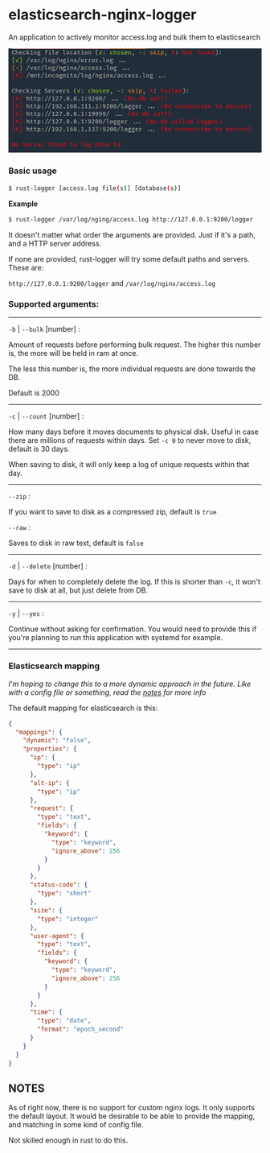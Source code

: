 # elasticsearch-nginx-logger

An application to actively monitor access.log and bulk them to elasticsearch

![screenshot](./screenshots/Screenshot_2022-09-16_03:33:48.png "Checking process")

### Basic usage
```bash
$ rust-logger [access.log file(s)] [database(s)] 
```
**Example**
```bash
$ rust-logger /var/log/nging/access.log http://127.0.0.1:9200/logger
```
It doesn't matter what order the arguments are provided. Just if it's a path, and a HTTP server address.

If none are provided, rust-logger will try some default paths and servers. These are:

`http://127.0.0.1:9200/logger` and `/var/log/nginx/access.log`

### Supported arguments:

---
`-b` | `--bulk` [number] :

Amount of requests before performing bulk request. The higher this number is, the more will be held in ram at once.

The less this number is, the more individual requests are done towards the DB.

Default is 2000

---

`-c` | `--count` [number] :
  
How many days before it moves documents to physical disk. Useful in case there are millions of requests within days.
Set `-c 0` to never move to disk, default is 30 days.

When saving to disk, it will only keep a log of unique requests within that day.

---

`--zip` :

If you want to save to disk as a compressed zip, default is `true`

`--raw` :

Saves to disk in raw text, default is `false`

---

`-d` | `--delete` [number] :

Days for when to completely delete the log. If this is shorter than `-c`, it won't save to disk at all, but just delete from DB.

---

`-y` | `--yes` :

Continue without asking for confirmation. You would need to provide this if you're planning to run this application with systemd for example.

---

### Elasticsearch mapping

*I'm hoping to change this to a more dynamic approach in the future. Like with a config file or something, read the [notes](#notes) for more info*

The default mapping for elasticsearch is this:

```json
{
  "mappings": {
    "dynamic": "false",
    "properties": {
      "ip": {
        "type": "ip"
      },
      "alt-ip": {
        "type": "ip"
      },
      "request": {
        "type": "text",
        "fields": {
          "keyword": {
            "type": "keyword",
            "ignore_above": 256
          }
        }
      },
      "status-code": {
        "type": "short"
      },
      "size": {
        "type": "integer"
      },
      "user-agent": {
        "type": "text",
        "fields": {
          "keyword": {
            "type": "keyword",
            "ignore_above": 256
          }
        }
      },
      "time": {
        "type": "date",
        "format": "epoch_second"
      }
    }
  }
}
```

## NOTES

As of right now, there is no support for custom nginx logs. It only supports the default layout.
It would be desirable to be able to provide the mapping, and matching in some kind of config file.

Not skilled enough in rust to do this.